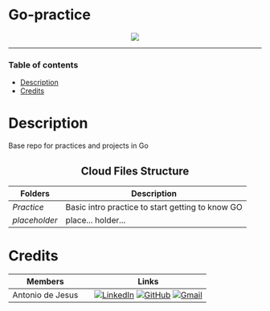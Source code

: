 # Go-practice

<p align="center">
  <img src="https://www.freecodecamp.org/news/content/images/size/w2000/2021/10/golang.png" />
</p>

<hr>

<h3>Table of contents</h3>

- [Description](#description)
- [Credits](#credits)


<h1>Description</h1>
Base repo for practices and projects in Go

<div align="center">

<h2> Cloud Files Structure</h2>

| Folders                                        | Description                                                                        |
| -------------------------------------------------- | --------------------------------------------------------------------------------- | 
| _Practice_                      | Basic intro practice to start getting to know GO                     |
| _placeholder_ | place... holder... |


</div>

<h1>Credits</h1>

<!-- [![GitHub](https://img.shields.io/badge/github-%23121011.svg?style=for-the-badge&logo=github&logoColor=white)]
[![Gmail](https://img.shields.io/badge/Gmail-D14836?style=for-the-badge&logo=gmail&logoColor=white)]
[![LinkedIn](https://img.shields.io/badge/linkedin-%230077B5.svg?style=for-the-badge&logo=linkedin&logoColor=white)] -->

<div align="center">

| Members          |  | Links                               |
|------------------|-------|-------------------------------------|
| Antonio de Jesus |  | [![LinkedIn](https://img.shields.io/badge/linkedin-%230077B5.svg?style=for-the-badge&logo=linkedin&logoColor=white)](https://www.linkedin.com/in/antonio-de-jesus-santiago-851890296/) [![GitHub](https://img.shields.io/badge/github-%23121011.svg?style=for-the-badge&logo=github&logoColor=white)](https://github.com/antoniofdjs) [![Gmail](https://img.shields.io/badge/Gmail-D14836?style=for-the-badge&logo=gmail&logoColor=white)](mailto:antoniofdjs@gmail.com) |
</div>

